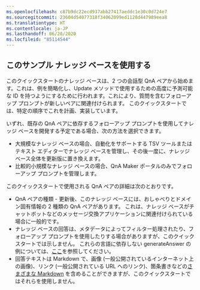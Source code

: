 ```yaml
---
ms.openlocfilehash: c87b9dc22ecd937abb27417aeddc1e30c0d724e7
ms.sourcegitcommit: 23604d54077318f34062099ed1128d447989eea8
ms.translationtype: HT
ms.contentlocale: ja-JP
ms.lasthandoff: 06/20/2020
ms.locfileid: "85114544"
---
```


## <a name="using-this-example-knowledge-base"></a>このサンプル ナレッジ ベースを使用する

このクイックスタートのナレッジ ベースは、2 つの会話型 QnA ペアから始めます。これは、例を簡略化し、Update メソッドで使用するための高度に予測可能な ID を持つようにするために行われます。これにより、質問を含むフォローアップ プロンプトが新しいペアに関連付けられます。 このクイックスタートでは、特定の順序でこれを計画、実装しています。

いずれ、既存の QnA ペアに依存するフォローアップ プロンプトを使用してナレッジ ベースを開発する予定である場合、次の方法を選択できます。
* 大規模なナレッジ ベースの場合、自動化をサポートする TSV ツールまたはテキスト エディターでナレッジ ベースを管理し、その後一度に、ナレッジ ベース全体を更新版に置き換えます。
* 比較的小規模なナレッジ ベースの場合、QnA Maker ポータルのみでフォローアップ プロンプトを管理します。

このクイックスタートで使用される QnA ペアの詳細は次のとおりです。
* QnA ペアの種類 - 更新後、このナレッジ ベースには、おしゃべりとドメイン固有情報の 2 種類の QnA ペアがあります。 これは、ナレッジ ベースがチャットボットなどのメッセージ交換アプリケーションに関連付けられている場合に一般的です。
* ナレッジ ベースの回答は、メタデータによってフィルター処理されたり、フォローアップ プロンプトを使用したりする場合がありますが、このクイックスタートでは示しません。 これらの言語に依存しない generateAnswer の例については、[ここ](../Quickstarts/get-answer-from-knowledge-base-using-url-tool.md)を参照してください。
* 回答テキストは Markdown で、画像 (一般公開されているインターネット上の画像)、リンク (一般公開されている URL へのリンク)、箇条書きなどの[さまざまな Markdown](../reference-markdown-format.md) を含めることができますが、このクイックスタートではそれらを使用しません。
